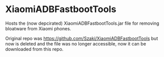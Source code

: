# XiaomiADBFastbootTools
Hosts the (now depcirated) XiaomiADBFastbootTools.jar file for removing bloatware from Xiaomi phones.

Original repo was https://github.com/Szaki/XiaomiADBFastbootTools but now is deleted and the file was no longer accessible, now it can be downloaded from this repo.

